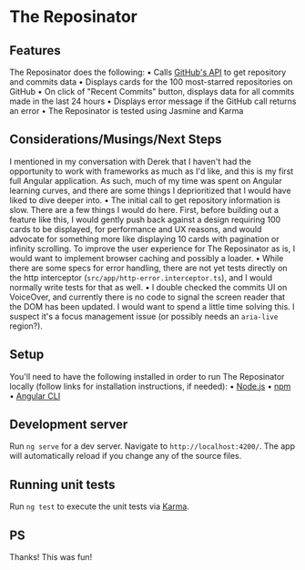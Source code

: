 # The Reposinator

## Features
The Reposinator does the following:
• Calls [GitHub's API](https://developer.github.com/v3/) to get repository and commits data
• Displays cards for the 100 most-starred repositories on GitHub
• On click of "Recent Commits" button, displays data for all commits made in the last 24 hours
• Displays error message if the GitHub call returns an error
• The Reposinator is tested using Jasmine and Karma

## Considerations/Musings/Next Steps
I mentioned in my conversation with Derek that I haven't had the opportunity to work with frameworks as much as I'd like, and this is my first full Angular application. As such, much of my time was spent on Angular learning curves, and there are some things I deprioritized that I would have liked to dive deeper into.
• The initial call to get repository information is slow. There are a few things I would do here. First, before building out a feature like this, I would gently push back against a design requiring 100 cards to be displayed, for performance and UX reasons, and would advocate for something more like displaying 10 cards with pagination or infinity scrolling. To improve the user experience for The Reposinator as is, I would want to implement browser caching and possibly a loader.
• While there are some specs for error handling, there are not yet tests directly on the http interceptor (`src/app/http-error.interceptor.ts`), and I would normally write tests for that as well.
• I double checked the commits UI on VoiceOver, and currently there is no code to signal the screen reader that the DOM has been updated. I would want to spend a little time solving this. I suspect it's a focus management issue (or possibly needs an `aria-live` region?).

## Setup
You'll need to have the following installed in order to run The Reposinator locally (follow links for installation instructions, if needed):
• [Node.js](https://nodejs.org/en/download/)
• [npm](https://www.npmjs.com/get-npm)
• [Angular CLI](https://www.npmjs.com/package/@angular/cli)

## Development server

Run `ng serve` for a dev server. Navigate to `http://localhost:4200/`. The app will automatically reload if you change any of the source files.

## Running unit tests

Run `ng test` to execute the unit tests via [Karma](https://karma-runner.github.io).

## PS
Thanks! This was fun!